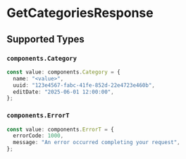 # GetCategoriesResponse


## Supported Types

### `components.Category`

```typescript
const value: components.Category = {
  name: "<value>",
  uuid: "123e4567-fabc-41fe-852d-22e4723e460b",
  editDate: "2025-06-01 12:00:00",
};
```

### `components.ErrorT`

```typescript
const value: components.ErrorT = {
  errorCode: 1000,
  message: "An error occurred completing your request",
};
```

